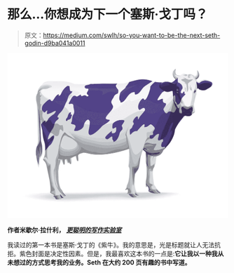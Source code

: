 # 那么…你想成为下一个塞斯·戈丁吗？

> 原文：<https://medium.com/swlh/so-you-want-to-be-the-next-seth-godin-d9ba041a0011>

![](img/f27b957feba925aa3863f25b4c64facb.png)

**作者米歇尔·拉什利，** [***更聪明的写作实验室***](https://smarterwritinglab.com)

我读过的第一本书是塞斯·戈丁的《紫牛》。我的意思是，光是标题就让人无法抗拒。紫色封面是决定性因素。但是，我最喜欢这本书的一点是:**它让我以一种我从未想过的方式思考我的业务。Seth 在大约 200 页有趣的书中写道。**